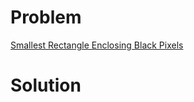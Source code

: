 
# Problem





[Smallest Rectangle Enclosing Black Pixels](https://leetcode.com/problems/smallest-rectangle-enclosing-black-pixels)

# Solution




